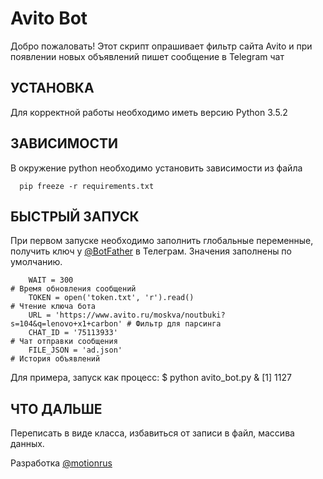 Avito Bot
=============================

Добро пожаловать!
Этот скрипт опрашивает фильтр сайта Avito и при появлении новых объявлений пишет сообщение в Telegram чат

УСТАНОВКА
---------

Для корректной работы необходимо иметь версию Python 3.5.2


ЗАВИСИМОСТИ
------------

В окружение python необходимо установить зависимости из файла

      pip freeze -r requirements.txt


БЫСТРЫЙ ЗАПУСК
--------------

При первом запуске необходимо заполнить глобальные переменные, получить ключ у [@BotFather](https://telegram.me/BotFather) в Телеграм. Значения заполнены по умолчанию.

        WAIT = 300                                                            # Время обновления сообщений
        TOKEN = open('token.txt', 'r').read()                                 # Чтение ключа бота
        URL = 'https://www.avito.ru/moskva/noutbuki?s=104&q=lenovo+x1+carbon' # Фильтр для парсинга
        CHAT_ID = '75113933'                                                  # Чат отправки сообщения
        FILE_JSON = 'ad.json'                                                 # История объявлений

Для примера, запуск как процесс:
        $ python avito_bot.py &
        [1] 1127


ЧТО ДАЛЬШЕ
----------

Переписать в виде класса, избавиться от записи в файл, массива данных.



Разработка [@motionrus](https://telegram.me/motionrus)
